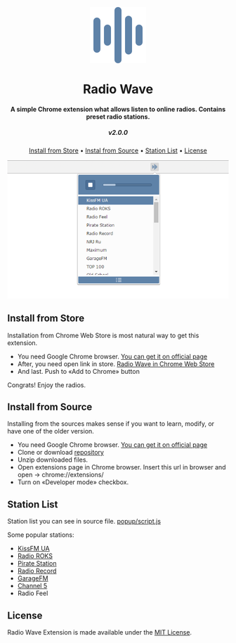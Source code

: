 <p align="center">
  <img src="https://raw.githubusercontent.com/tryasko/files/master/RadioWaveExtension/2.0.0/icon-256.png" alt="Radio Wave" width="128">
</p>

<h1 align="center">
    Radio Wave
</h1>

<h4 align="center">
  A simple Chrome extension what allows listen to online radios. Contains preset radio stations.
</h4>

<h5 align="center" fontSize="12px">
  v2.0.0
</h5>

<p align="center">
  <a href="#install-from-store">Install from Store</a> •
  <a href="#install-from-source">Instal from Source</a> •
  <a href="#station-list">Station List</a> •
  <a href="#license">License</a>
</p>

<p align="center">
  <img src="https://raw.githubusercontent.com/tryasko/files/master/RadioWaveExtension/2.0.0/rw-popup.png" alt="Radio Wave Popup">
</p>

## Install from Store

Installation from Chrome Web Store is most natural way to get this extension.

* You need Google Chrome browser. [You can get it on official page](https://www.google.com/intl/en/chrome/)
* After, you need open link in store. [Radio Wave in Chrome Web Store](https://chrome.google.com/webstore/detail/radio-wave/onmajcldinagenagjgbbdmejcgihkcig)
* And last. Push to «Add to Chrome» button

Congrats! Enjoy the radios.

## Install from Source

Installing from the sources makes sense if you want to learn, modify, or have one of the older version.

* You need Google Chrome browser. [You can get it on official page](https://www.google.com/intl/en/chrome/)
* Clone or download [repository](https://github.com/tryasko/RadioWaveExtension)
* Unzip downloaded files.
* Open extensions page in Chrome browser. Insert this url in browser and open -> chrome://extensions/
* Turn on «Developer mode» checkbox.

## Station List

Station list you can see in source file. [popup/script.js](https://raw.githubusercontent.com/tryasko/RadioWaveExtension/master/popup/script.js)

Some popular stations:
* [KissFM UA](https://www.kissfm.ua/)
* [Radio ROKS](https://www.radioroks.ua/)
* [Pirate Station](http://www.radiorecord.ru/ps/)
* [Radio Record](http://www.radiorecord.ru/)
* [GarageFM](http://garagefm.ru/)
* [Channel 5](http://promodj.com/radio#channel5)
* Radio Feel

## License

Radio Wave Extension is made available under the [MIT License](https://raw.githubusercontent.com/tryasko/RadioWaveExtension/master/LICENSE).

